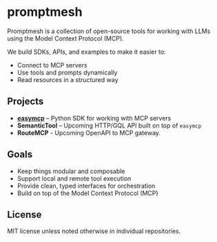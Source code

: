 # promptmesh

Promptmesh is a collection of open-source tools for working with LLMs using the Model Context Protocol (MCP).

We build SDKs, APIs, and examples to make it easier to:

- Connect to MCP servers
- Use tools and prompts dynamically
- Read resources in a structured way

## Projects

- **[easymcp](https://github.com/promptmesh/easymcp)** – Python SDK for working with MCP servers
- **SemanticTool** – Upcoming HTTP/GQL API built on top of `easymcp`
- **RouteMCP** - Upcoming OpenAPI to MCP gateway.

## Goals

- Keep things modular and composable
- Support local and remote tool execution
- Provide clean, typed interfaces for orchestration
- Build on top of the Model Context Protocol (MCP)

## License

MIT license unless noted otherwise in individual repositories.
